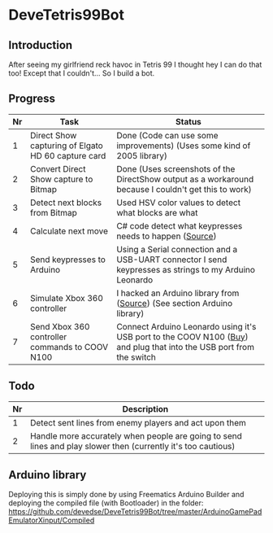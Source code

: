 # DeveTetris99Bot

## Introduction

After seeing my girlfriend reck havoc in Tetris 99 I thought hey I can do that too! Except that I couldn't... So I build a bot.

## Progress

| Nr | Task | Status |
|--|--|--|
| 1 | Direct Show capturing of Elgato HD 60 capture card | Done (Code can use some improvements) (Uses some kind of 2005 library) |
| 2 | Convert Direct Show capture to Bitmap | Done (Uses screenshots of the DirectShow output as a workaround because I couldn't get this to work) |
| 3 | Detect next blocks from Bitmap | Used HSV color values to detect what blocks are what |
| 4 | Calculate next move | C# code detect what keypresses needs to happen ([Source](https://github.com/Hohol/TetrisPlayer/)) |
| 5 | Send keypresses to Arduino | Using a Serial connection and a USB-UART connector I send keypresses as strings to my Arduino Leonardo |
| 6 | Simulate Xbox 360 controller | I hacked an Arduino library from ([Source](https://github.com/kuwoh/XInputPadMicro)) (See section Arduino library) |
| 7 | Send Xbox 360 controller commands to COOV N100 | Connect Arduino Leonardo using it's USB port to the COOV N100 ([Buy](https://nl.aliexpress.com/item/Coov-N100-for-PS3-PS4-Xbox-One-Xbox-360-USB-Controller-Converter-Adapter-to-Nintendo-Switch/32823586852.html)) and plug that into the USB port from the switch |

## Todo

| Nr | Description |
|--|--|
| 1 | Detect sent lines from enemy players and act upon them |
| 2 | Handle more accurately when people are going to send lines and play slower then (currently it's too cautious) |

## Arduino library

Deploying this is simply done by using Freematics Arduino Builder and deploying the compiled file (with Bootloader) in the folder: https://github.com/devedse/DeveTetris99Bot/tree/master/ArduinoGamePadEmulatorXinput/Compiled
